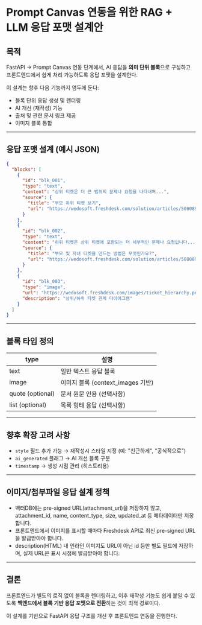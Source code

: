 # Prompt Canvas 연동을 위한 RAG + LLM 응답 포맷 설계안

## 목적

FastAPI → Prompt Canvas 연동 단계에서, AI 응답을 **의미 단위 블록**으로 구성하고 프론트엔드에서 쉽게 처리 가능하도록 응답 포맷을 설계한다.

이 설계는 향후 다음 기능까지 염두에 둔다:

* 블록 단위 응답 생성 및 렌더링
* AI 개선 (재작성) 기능
* 출처 및 관련 문서 링크 제공
* 이미지 블록 통합

---

## 응답 포맷 설계 (예시 JSON)

```json
{
  "blocks": [
    {
      "id": "blk_001",
      "type": "text",
      "content": "상위 티켓은 더 큰 범위의 문제나 요청을 나타내며...",
      "source": {
        "title": "부모 하위 티켓 보기",
        "url": "https://wedosoft.freshdesk.com/solution/articles/5000894916"
      }
    },
    {
      "id": "blk_002",
      "type": "text",
      "content": "하위 티켓은 상위 티켓에 포함되는 더 세부적인 문제나 요청입니다...",
      "source": {
        "title": "부모 및 자녀 티켓을 만드는 방법은 무엇인가요?",
        "url": "https://wedosoft.freshdesk.com/solution/articles/5000895289"
      }
    },
    {
      "id": "blk_003",
      "type": "image",
      "url": "https://wedosoft.freshdesk.com/images/ticket_hierarchy.png",
      "description": "상위/하위 티켓 관계 다이어그램"
    }
  ]
}
```

---

## 블록 타입 정의

| type             | 설명                          |
| ---------------- | --------------------------- |
| text             | 일반 텍스트 응답 블록                |
| image            | 이미지 블록 (context\_images 기반) |
| quote (optional) | 문서 원문 인용 (선택사항)             |
| list (optional)  | 목록 형태 응답 (선택사항)             |

---

## 향후 확장 고려 사항

* `style` 필드 추가 가능 → 재작성시 스타일 지정 (예: "친근하게", "공식적으로")
* `ai_generated` 플래그 → AI 개선 블록 구분
* `timestamp` → 생성 시점 관리 (히스토리용)

---

## 이미지/첨부파일 응답 설계 정책
- 벡터DB에는 pre-signed URL(attachment_url)을 저장하지 않고, attachment_id, name, content_type, size, updated_at 등 메타데이터만 저장합니다.
- 프론트엔드에서 이미지를 표시할 때마다 Freshdesk API로 최신 pre-signed URL을 발급받아야 합니다.
- description(HTML) 내 인라인 이미지도 URL이 아닌 id 등만 별도 필드에 저장하며, 실제 URL은 표시 시점에 발급받아야 합니다.

---

## 결론

프론트엔드가 별도의 로직 없이 블록을 렌더링하고, 이후 재작성 기능도 쉽게 붙일 수 있도록 **백엔드에서 블록 기반 응답 포맷으로 전환**하는 것이 최적 경로이다.

이 설계를 기반으로 FastAPI 응답 구조를 개선 후 프론트엔드 연동을 진행한다.